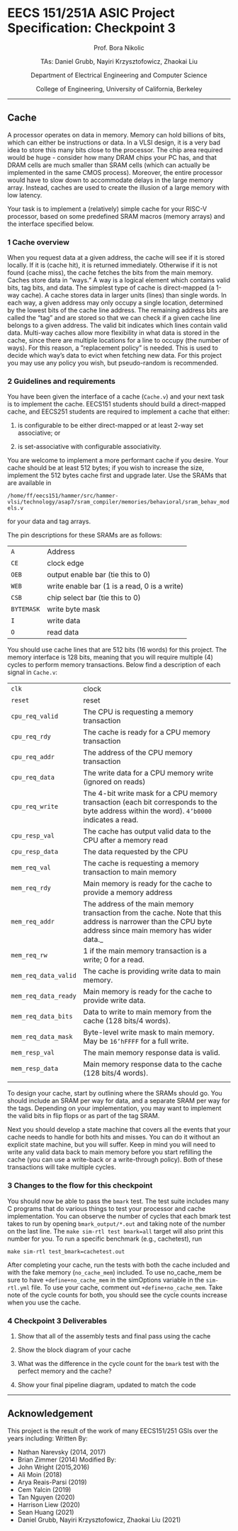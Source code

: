 # EECS 151/251A ASIC Project Specification: Checkpoint 3
<p align="center">
Prof. Bora Nikolic
</p>
<p align="center">
TAs: Daniel Grubb, Nayiri Krzysztofowicz, Zhaokai Liu
</p>
<p align="center">
Department of Electrical Engineering and Computer Science
</p>
<p align="center">
College of Engineering, University of California, Berkeley
</p>

---

## Cache
A processor operates on data in memory. Memory can hold billions of bits, which can either be instructions or data. In a VLSI design, it is a very bad idea to store this many bits close to the processor. The
chip area required would be huge - consider how many DRAM chips your PC has, and that DRAM cells
are much smaller than SRAM cells (which can actually be implemented in the same CMOS process).
Moreover, the entire processor would have to slow down to accommodate delays in the large memory
array. Instead, caches are used to create the illusion of a large memory with low latency.

Your task is to implement a (relatively) simple cache for your RISC-V processor, based on some
predefined SRAM macros (memory arrays) and the interface specified below.

### 1 Cache overview
When you request data at a given address, the cache will see if it is stored locally. If it is (cache hit), it
is returned immediately. Otherwise if it is not found (cache miss), the cache fetches the bits from the
main memory.
Caches store data in “ways.” A way is a logical element which contains valid bits, tag bits, and data.
The simplest type of cache is direct-mapped (a 1-way cache). A cache stores data in larger units (lines)
than single words. In each way, a given address may only occupy a single location, determined by the
lowest bits of the cache line address. The remaining address bits are called the “tag” and are stored so
that we can check if a given cache line belongs to a given address. The valid bit indicates which lines
contain valid data.
Multi-way caches allow more flexibility in what data is stored in the cache, since there are multiple
locations for a line to occupy (the number of ways). For this reason, a ”replacement policy” is needed.
This is used to decide which way’s data to evict when fetching new data. For this project you may use
any policy you wish, but pseudo-random is recommended.

### 2 Guidelines and requirements
You have been given the interface of a cache (`Cache.v`) and your next task is to implement the cache.
EECS151 students should build a direct-mapped cache, and EECS251 students are required to implement a cache that either:

1. is configurable to be either direct-mapped or at least 2-way set associative; or

2. is set-associative with configurable associativity.

You are welcome to implement a more performant cache if you desire.
Your cache should be at least 512 bytes; if you wish to increase the size, implement the 512 bytes
cache first and upgrade later.
Use the SRAMs that are available in

`/home/ff/eecs151/hammer/src/hammer-vlsi/technology/asap7/sram_compiler/memories/behavioral/sram_behav_models.v`

for your data and tag arrays.


The pin descriptions for these SRAMs are as follows:

|             |                                                 |
|-------------|-------------------------------------------------|
| `A`         | Address                                         |
| `CE`        | clock edge                                      |
| `OEB`       | output enable bar (tie this to 0)               |
| `WEB`       | write enable bar (1 is a read, 0 is a write)    |
| `CSB`       | chip select bar (tie this to 0)                 |
| `BYTEMASK`  | write byte mask                                 |
| `I`         | write data                                      |
| `O`         | read data                                       |

You should use cache lines that are 512 bits (16 words) for this project. The memory interface is
128 bits, meaning that you will require multiple (4) cycles to perform memory transactions.
Below find a description of each signal in `Cache.v`:

|                      |                                        |
|----------------------|----------------------------------------|
| `clk`                  | clock
| `reset`                | reset
| `cpu_req_valid`        | The CPU is requesting a memory transaction
| `cpu_req_rdy`          | The cache is ready for a CPU memory transaction
| `cpu_req_addr`         | The address of the CPU memory transaction
| `cpu_req_data`         | The write data for a CPU memory write (ignored on reads)
| `cpu_req_write`        | The 4-bit write mask for a CPU memory transaction (each bit corresponds to the byte address within the word). `4’b0000` indicates a read.
| `cpu_resp_val`         | The cache has output valid data to the CPU after a memory read
| `cpu_resp_data`        | The data requested by the CPU
| `mem_req_val`          | The cache is requesting a memory transaction to main memory
| `mem_req_rdy`          | Main memory is ready for the cache to provide a memory address
| `mem_req_addr`         | The address of the main memory transaction from the cache. Note that this address is narrower than the CPU byte address since main memory has wider data._
| `mem_req_rw`           | 1 if the main memory transaction is a write; 0 for a read.
| `mem_req_data_valid`   | The cache is providing write data to main memory.
| `mem_req_data_ready`   | Main memory is ready for the cache to provide write data.
| `mem_req_data_bits`    | Data to write to main memory from the cache (128 bits/4 words).
| `mem_req_data_mask`    | Byte-level write mask to main memory. May be `16’hFFFF` for a full write.
| `mem_resp_val`         | The main memory response data is valid.
| `mem_resp_data`        | Main memory response data to the cache (128 bits/4 words).
|                        |

To design your cache, start by outlining where the SRAMs should go. You should include an SRAM
per way for data, and a separate SRAM per way for the tags. Depending on your implementation, you
may want to implement the valid bits in flip flops or as part of the tag SRAM.

Next you should develop a state machine that covers all the events that your cache needs to handle
for both hits and misses. You can do it without an explicit state machine, but you will suffer. Keep in
mind you will need to write any valid data back to main memory before you start refilling the cache (you
can use a write-back or a write-through policy). Both of these transactions will take multiple cycles.

### 3 Changes to the flow for this checkpoint
You should now be able to pass the `bmark` test. The test suite includes many C programs that do
various things to test your processor and cache implementation. You can observe the number of cycles
that each bmark test takes to run by opening `bmark_output/*.out` and taking note of the number
on the last line. The `make sim-rtl test bmark=all` target will also print this number for you.
To run a specific benchmark (e.g., cachetest), run
```
make sim-rtl test_bmark=cachetest.out
```
After completing your cache, run the tests with both the cache included and with the fake memory
(`no_cache_mem`) included. To use no_cache_mem be sure to have `+define+no_cache_mem` in the
simOptions variable in the `sim-rtl.yml` file. To use your cache, comment out `+define+no_cache_mem`.
Take note of the cycle counts for both, you should see the cycle counts increase when you use the cache.

### 4 Checkpoint 3 Deliverables
1. Show that all of the assembly tests and final pass using the cache

2. Show the block diagram of your cache

3. What was the difference in the cycle count for the `bmark` test with the perfect memory and the
cache?

4. Show your final pipeline diagram, updated to match the code

---


## Acknowledgement

This project is the result of the work of many EECS151/251 GSIs over the years including:
Written By:
- Nathan Narevsky (2014, 2017)
- Brian Zimmer (2014)
Modified By:
- John Wright (2015,2016)
- Ali Moin (2018)
- Arya Reais-Parsi (2019)
- Cem Yalcin (2019)
- Tan Nguyen (2020)
- Harrison Liew (2020)
- Sean Huang (2021)
- Daniel Grubb, Nayiri Krzysztofowicz, Zhaokai Liu (2021)
